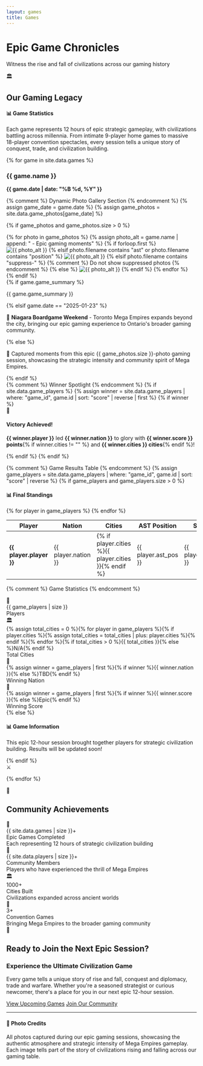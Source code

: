 ```yaml
---
layout: games
title: Games
---
```


<div class="hero-section">
<h1 class="hero-title">Epic Game Chronicles</h1>
<p class="hero-subtitle">Witness the rise and fall of civilizations across our gaming history</p>
</div>

<div class="section-divider">
<span class="divider-icon">🏛️</span>
</div>

## Our Gaming Legacy

<div class="info-callout">
<h4>📊 Game Statistics</h4>
<p>Each game represents 12 hours of epic strategic gameplay, with civilizations battling across millennia. From intimate 9-player home games to massive 18-player convention spectacles, every session tells a unique story of conquest, trade, and civilization building.</p>
</div>

{% for game in site.data.games %}
<div class="game-card-with-photos">
<div class="game-header">
<h3>{{ game.name }}</h3>
<div class="game-date">
<strong>{{ game.date | date: "%B %d, %Y" }}</strong>
</div>
</div>

{% comment %} Dynamic Photo Gallery Section {% endcomment %}
{% assign game_date = game.date %}
{% assign game_photos = site.data.game_photos[game_date] %}

{% if game_photos and game_photos.size > 0 %}
<div class="photo-gallery-section">
<div class="photo-gallery-grid">
{% for photo in game_photos %}
{% assign photo_alt = game.name | append: " - Epic gaming moments" %}
{% if forloop.first %}
<img src="{{ photo.path }}" alt="{{ photo_alt }}" class="gallery-photo featured-photo" loading="lazy">
{% elsif photo.filename contains "ast" or photo.filename contains "position" %}
<img src="{{ photo.path }}" alt="{{ photo_alt }}" class="gallery-photo winner-photo" loading="lazy">
{% elsif photo.filename contains "suppress-" %}
{% comment %} Do not show suppressed photos {% endcomment %}
{% else %}
<img src="{{ photo.path }}" alt="{{ photo_alt }}" class="gallery-photo" loading="lazy">
{% endif %}
{% endfor %}
</div>
</div>
{% endif %}
<div class="photo-gallery-caption">
{% if game.game_summary %}
<p>{{ game.game_summary }}</p>
{% elsif game.date == "2025-01-23" %}
<p>🌟 <strong>Niagara Boardgame Weekend</strong> - Toronto Mega Empires expands beyond the city, bringing our epic gaming experience to Ontario's broader gaming community.</p>
{% else %}
<p>📸 Captured moments from this epic {{ game_photos.size }}-photo gaming session, showcasing the strategic intensity and community spirit of Mega Empires.</p>
{% endif %}
</div>
{% comment %} Winner Spotlight {% endcomment %}
{% if site.data.game_players %}
{% assign winner = site.data.game_players | where: "game_id", game.id | sort: "score" | reverse | first %}
{% if winner %}
<div class="winner-spotlight">
<div class="winner-crown">👑
</div>
<h4>Victory Achieved!</h4>
<p><strong>{{ winner.player }}</strong> led <strong>{{ winner.nation }}</strong> to glory with <strong>{{ winner.score }} points</strong>{% if winner.cities != "" %} and <strong>{{ winner.cities }} cities</strong>{% endif %}!</p>
</div>
{% endif %}
{% endif %}

{% comment %} Game Results Table {% endcomment %}
{% assign game_players = site.data.game_players | where: "game_id", game.id | sort: "score" | reverse %}
{% if game_players and game_players.size > 0 %}
<div class="game-results-section">
<h4>📊 Final Standings</h4>
<div class="results-table-wrapper">
<table class="results-table">
<thead>
<tr>
<th>Player</th>
<th>Nation</th>
<th>Cities</th>
<th>AST Position</th>
<th>Score</th>
</tr>
</thead>
<tbody>
{% for player in game_players %}
<tr class="{% if player.ast_pos == 1 %}winner-row{% elsif player.ast_pos <= 3 %}podium-row{% endif %}">
<td class="player-cell">
<strong>{{ player.player }}</strong>
</td>
<td class="nation-cell">
<span class="nation-{{ player.nation | downcase }}">{{ player.nation }}</span>
</td>
<td class="cities-cell">
<span class="stat-number">{% if player.cities %}{{ player.cities }}{% endif %}</span>
</td>
<td class="ast-cell">
<span class="ast-position">{{ player.ast_pos }}</span>
</td>
<td class="score-cell">
<span class="final-score">{{ player.score }}</span>
</td>
</tr>
{% endfor %}
</tbody>
</table>
</div>
</div>

{% comment %} Game Statistics {% endcomment %}
<div class="game-stats-section">
<div class="stats-grid">
<div class="stat-item">
<div class="stat-icon">👥
</div>
<div class="stat-value">{{ game_players | size }}
</div>
<div class="stat-label">Players
</div>
</div>
<div class="stat-item">
<div class="stat-icon">🏛️
</div>
<div class="stat-value">{% assign total_cities = 0 %}{% for player in game_players %}{% if player.cities %}{% assign total_cities = total_cities | plus: player.cities %}{% endif %}{% endfor %}{% if total_cities > 0 %}{{ total_cities }}{% else %}N/A{% endif %}
</div>
<div class="stat-label">Total Cities
</div>
</div>
<div class="stat-item">
<div class="stat-icon">👑
</div>
<div class="stat-value">{% assign winner = game_players | first %}{% if winner %}<span class="nation-{{ winner.nation | downcase }}">{{ winner.nation }}</span>{% else %}TBD{% endif %}
</div>
<div class="stat-label">Winning Nation
</div>
</div>
<div class="stat-item">
<div class="stat-icon">🎯
</div>
<div class="stat-value">{% assign winner = game_players | first %}{% if winner %}{{ winner.score }}{% else %}Epic{% endif %}
</div>
<div class="stat-label">Winning Score
</div>
</div>
</div>
</div>
{% else %}
<div class="game-results-section">
<h4>📊 Game Information</h4>
<p>This epic 12-hour session brought together players for strategic civilization building. Results will be updated soon!</p>
</div>
{% endif %}
</div>

<div class="section-divider">
<span class="divider-icon">⚔️</span>
</div>

{% endfor %}

<div class="section-divider">
<span class="divider-icon">🌟</span>
</div>

## Community Achievements

<div class="achievements-section">
<div class="achievement-stats-grid">
<div class="achievement-card">
<div class="achievement-icon">🎲
</div>
<div class="achievement-number">{{ site.data.games | size }}+
</div>
<div class="achievement-label">Epic Games Completed
</div>
<div class="achievement-description">Each representing 12 hours of strategic civilization building
</div>
</div>

<div class="achievement-card">
<div class="achievement-icon">👥
</div>
<div class="achievement-number">{{ site.data.players | size }}+
</div>
<div class="achievement-label">Community Members
</div>
<div class="achievement-description">Players who have experienced the thrill of Mega Empires
</div>
</div>

<div class="achievement-card">
<div class="achievement-icon">🏛️
</div>
<div class="achievement-number">1000+
</div>
<div class="achievement-label">Cities Built
</div>
<div class="achievement-description">Civilizations expanded across ancient worlds
</div>
</div>

<div class="achievement-card">
<div class="achievement-icon">🎪
</div>
<div class="achievement-number">3+
</div>
<div class="achievement-label">Convention Games
</div>
<div class="achievement-description">Bringing Mega Empires to the broader gaming community
</div>
</div>
</div>
</div>

<div class="section-divider">
<span class="divider-icon">🚀</span>
</div>

## Ready to Join the Next Epic Session?

<div class="action-callout">
<h3>Experience the Ultimate Civilization Game</h3>
<p>Every game tells a unique story of rise and fall, conquest and diplomacy, trade and warfare. Whether you're a seasoned strategist or curious newcomer, there's a place for you in our next epic 12-hour session.</p>

<div class="cta-buttons">
<a href="/" class="cta-button primary">View Upcoming Games</a>
<a href="https://discord.torontomegaempires.com" class="cta-button secondary" target="_blank">Join Our Community</a>
</div>
</div>

---

<div class="info-callout">
<h4>📸 Photo Credits</h4>
<p>All photos captured during our epic gaming sessions, showcasing the authentic atmosphere and strategic intensity of Mega Empires gameplay. Each image tells part of the story of civilizations rising and falling across our gaming table.</p>
</div>
